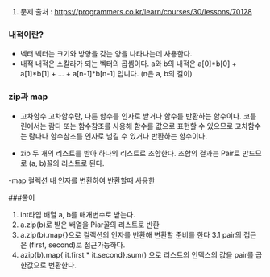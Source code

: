 1. 문제 출처 : https://programmers.co.kr/learn/courses/30/lessons/70128


### 내적이란?
- 벡터
벡터는 크기와 방향을 갖는 양을 나타나는데 사용한다.
- 내적
내적은 스칼라가 되는 벡터의 곱셈이다.
a와 b의 내적은 a[0]*b[0] + a[1]*b[1] + ... + a[n-1]*b[n-1] 입니다. (n은 a, b의 길이)

### zip과 map
- 고차함수
고차함수란, 다른 함수를 인자로 받거나 함수를 반환하는 함수이다.
코틀린에서는 람다 또는 함수참조를 사용해 함수를 값으로 표현할 수 있으므로
고차함수는 람다나 함수참조를 인자로 넘길 수 있거나 반환하는 함수이다.

- zip
 두 개의 리스트를 받아 하나의 리스트로 조합한다.
조합의 결과는 Pair로 만드므로 (a, b)꼴의 리스트로 된다.

-map
 컬렉션 내 인자를 변환하여 반환할때 사용한

###풀이
1. int타입 배열 a, b를 매개변수로 받는다.
2. a.zip(b)로 받은 배열을 Piar꼴의 리스트로 반환
3. a.zip(b).map{}으로 컬랙션의 인자를 반환해 변환할 준비를 한다
3.1 pair의 접근은 (first, second)로 접근가능하다.
4. azip(b).map{ it.first * it.second}.sum() 으로 리스트의 인덱스의 값을 pair를 곱한값으로 변환한다.
